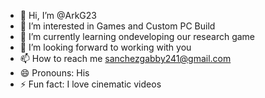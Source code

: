 - 👋 Hi, I’m @ArkG23
- 👀 I’m interested in Games and Custom PC Build
- 🌱 I’m currently learning ondeveloping our research game
- 💞️ I’m looking forward to working with you
- 📫 How to reach me sanchezgabby241@gmail.com
- 😄 Pronouns: His
- ⚡ Fun fact: I love cinematic videos

<!---
ArkG23/ArkG23 is a ✨ special ✨ repository because its `README.md` (this file) appears on your GitHub profile.
You can click the Preview link to take a look at your changes.
--->
